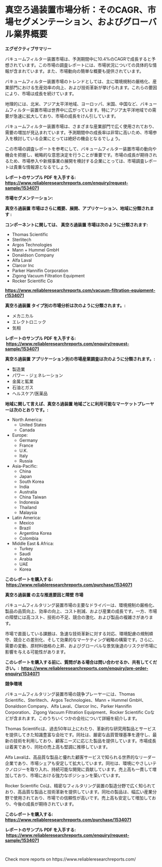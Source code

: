 <p><h1>真空ろ過装置市場分析：そのCAGR、市場セグメンテーション、およびグローバル業界概要</h1></p><p><strong>エグゼクティブサマリー</strong></p>
<p><p>バキュームフィルター装置市場は、予測期間中に10.4%のCAGRで成長すると予想されています。この市場の調査レポートには、市場状況についての具体的な情報が含まれています。また、市場動向の簡単な概要も提供されています。</p><p>バキュームフィルター装置市場のトレンドとしては、主に環境規制の厳格化、産業部門における生産効率の向上、および技術革新が挙げられます。これらの要因により、市場は成長を続けています。</p><p>地理的には、北米、アジア太平洋地域、ヨーロッパ、米国、中国など、バキュームフィルター装置市場は世界中に広がっています。特にアジア太平洋地域での需要が急速に拡大しており、市場の成長をけん引しています。</p><p>バキュームフィルター装置市場は、さまざまな産業部門で広く使用されており、需要の増加が見込まれています。予測期間中の成長率は非常に高いため、市場参入を検討している企業にとっては絶好の機会となるでしょう。</p><p>この市場の調査レポートを参考にして、バキュームフィルター装置市場の動向や機会を把握し、戦略的な意思決定を行うことが重要です。市場の成長が期待されるため、市場参入や新規事業の展開を検討する企業にとっては、市場調査レポートは貴重な情報源となるでしょう。</p></p>
<p><strong>レポートのサンプル PDF を入手する: <a href="https://www.reliableresearchreports.com/enquiry/request-sample/1534071">https://www.reliableresearchreports.com/enquiry/request-sample/1534071</a></strong></p>
<p><strong>市場セグメンテーション:</strong></p>
<p><strong> 真空ろ過装置 市場はさらに概要、展開、アプリケーション、地域に分類されます :</strong></p>
<p><strong>コンポーネントに関しては、 真空ろ過装置 市場は次のように分類されます: &nbsp;</strong></p>
<p><ul><li>Thomas Scientific</li><li>Sterlitech</li><li>Argos Technologies</li><li>Mann + Hummel GmbH</li><li>Donaldson Company</li><li>Alfa Laval</li><li>Clarcor Inc</li><li>Parker Hannifin Corporation</li><li>Zigong Vacuum Filtration Equipment</li><li>Rocker Scientific Co</li></ul></p>
<p><strong><a href="https://www.reliableresearchreports.com/vacuum-filtration-equipment-r1534071">https://www.reliableresearchreports.com/vacuum-filtration-equipment-r1534071</a></strong></p>
<p><strong> 真空ろ過装置 タイプ別の市場分析は次のように分類されます。:</strong></p>
<p><ul><li>メカニカル</li><li>エレクトロニック</li><li>気相</li></ul></p>
<p><strong>レポートのサンプル PDF を入手する: &nbsp;<a href="https://www.reliableresearchreports.com/enquiry/request-sample/1534071">https://www.reliableresearchreports.com/enquiry/request-sample/1534071</a></strong></p>
<p><strong> 真空ろ過装置 アプリケーション別の市場産業調査は次のように分類されます。:</strong></p>
<p><ul><li>製造業</li><li>パワー・ジェネレーション</li><li>金属と鉱業</li><li>石油とガス</li><li>ヘルスケア/医薬品</li></ul></p>
<p><strong>地域に関して言えば、真空ろ過装置 地域ごとに利用可能なマーケットプレーヤーは次のとおりです。:</strong></p>
<p><ul>
    <li>
        North America:
        <ul>
            <li>United States</li>
            <li>Canada</li>
        </ul>
    </li>
    <li>
        Europe:
        <ul>
            <li>Germany</li>
            <li>France</li>
            <li>U.K.</li>
            <li>Italy</li>
            <li>Russia</li>
        </ul>
    </li>
    <li>
        Asia-Pacific:
        <ul>
            <li>China</li>
            <li>Japan</li>
            <li>South Korea</li>
            <li>India</li>
            <li>Australia</li>
            <li>China Taiwan</li>
            <li>Indonesia</li>
            <li>Thailand</li>
            <li>Malaysia</li>
        </ul>
    </li>
    <li>
        Latin America:
        <ul>
            <li>Mexico</li>
            <li>Brazil</li>
            <li>Argentina Korea</li>
            <li>Colombia</li>
        </ul>
    </li>
    <li>
        Middle East & Africa:
        <ul>
            <li>Turkey</li>
            <li>Saudi</li>
            <li>Arabia</li>
            <li>UAE</li>
            <li>Korea</li>
        </ul>
    </li>
    </ul></p>
<p><strong>このレポートを購入する: &nbsp;<a href="https://www.reliableresearchreports.com/purchase/1534071">https://www.reliableresearchreports.com/purchase/1534071</a></strong></p>
<p><strong>真空ろ過装置 の主な推進要因と障壁 市場</strong></p>
<p><p>バキュームフィルタリング装置市場の主要なドライバーは、環境規制の厳格化、製品の品質向上、効率の向上、コスト削減、および産業の成長です。一方、市場の障壁には高コスト、技術の不足、競合の激化、および製品の複雑さがあります。</p><p>市場で直面している課題は、急速な技術革新に対する対応、環境配慮の規制順守、競合との差別化、そして効果的なマーケティング戦略の構築です。さらに、需要の変動、原材料価格の上昇、およびグローバルな景気後退のリスクが市場に影響を与える可能性があります。</p></p>
<p><strong>このレポートを購入する前に、質問がある場合は問い合わせるか、共有してください。:&nbsp; <a href="https://www.reliableresearchreports.com/enquiry/pre-order-enquiry/1534071">https://www.reliableresearchreports.com/enquiry/pre-order-enquiry/1534071</a></strong></p>
<p><strong>競争環境</strong></p>
<p><p>バキュームフィルタリング装置市場の競争プレーヤーには、Thomas Scientific、Sterlitech、Argos Technologies、Mann + Hummel GmbH、Donaldson Company、Alfa Laval、Clarcor Inc、Parker Hannifin Corporation、Zigong Vacuum Filtration Equipment、Rocker Scientific Coなどが含まれます。このうちいくつかの会社について詳細を紹介します。</p><p>Thomas Scientificは、過去50年以上にわたり、革新的な研究用製品とサービスを提供してきた知識豊富な会社です。同社は、厳密な品質管理基準を遵守し、最新の技術を利用しており、顧客ニーズに応じた製品を提供しています。市場成長は着実であり、同社の売上高も堅調に推移しています。</p><p>Alfa Lavalは、高品質な製品と優れた顧客サービスで知られる世界的なリーダー企業であり、市場シェアも安定して拡大しています。同社は、環境にやさしいテクノロジーを取り入れ、持続可能な開発に貢献しています。売上高も一貫して増加しており、市場における強力なポジションを築いています。</p><p>Rocker Scientific Coは、精密なフィルタリング装置の製造分野で広く知られており、高品質な製品と技術革新を提供しています。同社の製品は、幅広い産業分野で使用されており、市場での信頼性が高いです。売上高も安定して増加しており、今後の成長が期待されています。</p></p>
<p><strong>このレポートを購入する: &nbsp; <a href="https://www.reliableresearchreports.com/purchase/1534071">https://www.reliableresearchreports.com/purchase/1534071</a></strong></p>
<p><strong>レポートのサンプル PDF を入手する: &nbsp;<a href="https://www.reliableresearchreports.com/enquiry/request-sample/1534071">https://www.reliableresearchreports.com/enquiry/request-sample/1534071</a></strong><strong></strong></p>
<p>&nbsp;</p>
<p>Check more reports on https://www.reliableresearchreports.com/</p>